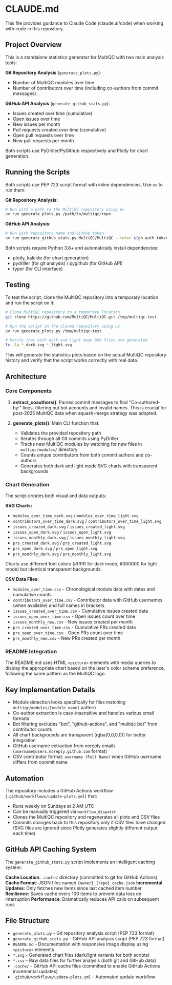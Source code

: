 # CLAUDE.md

This file provides guidance to Claude Code (claude.ai/code) when working with code in this repository.

## Project Overview

This is a standalone statistics generator for MultiQC with two main analysis tools:

**Git Repository Analysis** (`generate_plots.py`):
- Number of MultiQC modules over time
- Number of contributors over time (including co-authors from commit messages)

**GitHub API Analysis** (`generate_github_stats.py`):
- Issues created over time (cumulative)
- Open issues over time
- New issues per month
- Pull requests created over time (cumulative)
- Open pull requests over time
- New pull requests per month

Both scripts use PyDriller/PyGithub respectively and Plotly for chart generation.

## Running the Scripts

Both scripts use PEP 723 script format with inline dependencies. Use `uv` to run them:

**Git Repository Analysis:**
```bash
# Run with a path to the MultiQC repository using uv
uv run generate_plots.py /path/to/multiqc/repo
```

**GitHub API Analysis:**
```bash
# Run with repository name and GitHub token
uv run generate_github_stats.py MultiQC/MultiQC --token $(gh auth token)
```

Both scripts require Python 3.8+ and automatically install dependencies:
- plotly, kaleido (for chart generation)
- pydriller (for git analysis) / pygithub (for GitHub API)
- typer (for CLI interface)

## Testing

To test the script, clone the MultiQC repository into a temporary location and run the script on it:

```bash
# Clone MultiQC repository to a temporary location
git clone https://github.com/MultiQC/MultiQC.git /tmp/multiqc-test

# Run the script on the cloned repository using uv
uv run generate_plots.py /tmp/multiqc-test

# Verify that both dark and light mode SVG files are generated
ls -la *_dark.svg *_light.svg
```

This will generate the statistics plots based on the actual MultiQC repository history and verify that the script works correctly with real data.

## Architecture

### Core Components

1. **extract_coauthors()**: Parses commit messages to find "Co-authored-by:" lines, filtering out bot accounts and invalid names. This is crucial for post-2025 MultiQC data when squash-merge strategy was adopted.

2. **generate_plots()**: Main CLI function that:
   - Validates the provided repository path
   - Iterates through all Git commits using PyDriller
   - Tracks new MultiQC modules by watching for new files in `multiqc/modules/` directory
   - Counts unique contributors from both commit authors and co-authors
   - Generates both dark and light mode SVG charts with transparent backgrounds

### Chart Generation

The script creates both visual and data outputs:

**SVG Charts:**
- `modules_over_time_dark.svg` / `modules_over_time_light.svg`
- `contributors_over_time_dark.svg` / `contributors_over_time_light.svg`
- `issues_created_dark.svg` / `issues_created_light.svg`
- `issues_open_dark.svg` / `issues_open_light.svg`
- `issues_monthly_dark.svg` / `issues_monthly_light.svg`
- `prs_created_dark.svg` / `prs_created_light.svg`
- `prs_open_dark.svg` / `prs_open_light.svg`
- `prs_monthly_dark.svg` / `prs_monthly_light.svg`

Charts use different font colors (#ffffff for dark mode, #000000 for light mode) but identical transparent backgrounds.

**CSV Data Files:**
- `modules_over_time.csv` - Chronological module data with dates and cumulative counts
- `contributors_over_time.csv` - Contributor data with GitHub usernames (when available) and full names in brackets
- `issues_created_over_time.csv` - Cumulative issues created data
- `issues_open_over_time.csv` - Open issues count over time
- `issues_monthly_new.csv` - New issues created per month
- `prs_created_over_time.csv` - Cumulative PRs created data
- `prs_open_over_time.csv` - Open PRs count over time
- `prs_monthly_new.csv` - New PRs created per month

### README Integration

The README.md uses HTML `<picture>` elements with media queries to display the appropriate chart based on the user's color scheme preference, following the same pattern as the MultiQC logo.

## Key Implementation Details

- Module detection looks specifically for files matching `multiqc/modules/[module_name]` pattern
- Co-author extraction is case-insensitive and handles various email formats
- Bot filtering excludes "bot", "github-actions", and "multiqc bot" from contributor counts
- All chart backgrounds are transparent (rgba(0,0,0,0)) for better integration
- GitHub username extraction from noreply emails (`username@users.noreply.github.com` format)
- CSV contributor format: `username (Full Name)` when GitHub username differs from commit name

## Automation

The repository includes a GitHub Actions workflow (`.github/workflows/update-plots.yml`) that:
- Runs weekly on Sundays at 2 AM UTC
- Can be manually triggered via `workflow_dispatch`
- Clones the MultiQC repository and regenerates all plots and CSV files
- Commits changes back to this repository only if CSV files have changed (SVG files are ignored since Plotly generates slightly different output each time)

## GitHub API Caching System

The `generate_github_stats.py` script implements an intelligent caching system:

**Cache Location**: `.cache/` directory (committed to git for GitHub Actions)
**Cache Format**: JSON files named `{owner}_{repo}_cache.json`
**Incremental Updates**: Only fetches new items since last cached item number
**Resilience**: Saves cache every 100 items to prevent data loss on interruption
**Performance**: Dramatically reduces API calls on subsequent runs

## File Structure

- `generate_plots.py` - Git repository analysis script (PEP 723 format)
- `generate_github_stats.py` - GitHub API analysis script (PEP 723 format)
- `README.md` - Documentation with responsive image display using `<picture>` elements
- `*.svg` - Generated chart files (dark/light variants for both scripts)
- `*.csv` - Raw data files for further analysis (both git and GitHub data)
- `.cache/` - GitHub API cache files (committed to enable GitHub Actions incremental updates)
- `.github/workflows/update-plots.yml` - Automated update workflow